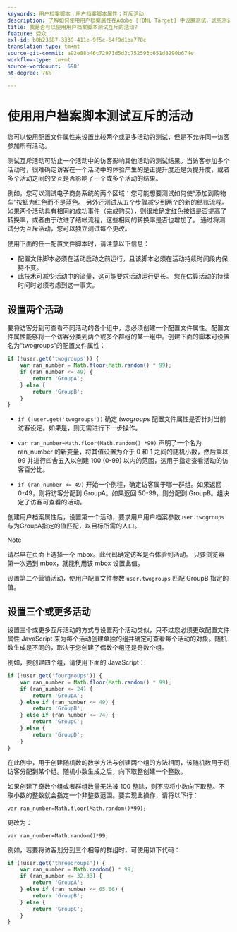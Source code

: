 ```yaml
---
keywords: 用户档案脚本；用户档案脚本属性；互斥活动
description: 了解如何使用用户档案属性在Adobe [!DNL Target] 中设置测试，这些测试比较多个活动，但不让相同的访客参与每个活动。
title: 我是否可以使用用户档案脚本测试互斥的活动?
feature: 受众
exl-id: b0b23887-3339-411e-9f5c-64f9d1ba778c
translation-type: tm+mt
source-git-commit: a92e88b46c72971d5d3c752593d651d8290b674e
workflow-type: tm+mt
source-wordcount: '698'
ht-degree: 76%

---
```


# 使用用户档案脚本测试互斥的活动

您可以使用配置文件属性来设置比较两个或更多活动的测试，但是不允许同一访客参加所有活动。

测试互斥活动可防止一个活动中的访客影响其他活动的测试结果。当访客参加多个活动时，很难确定访客在一个活动中的体验产生的是正提升度还是负提升度，或者多个活动之间的交互是否影响了一个或多个活动的结果。

例如，您可以测试电子商务系统的两个区域：您可能想要测试如何使“添加到购物车”按钮为红色而不是蓝色。 另外还测试从五个步骤减少到两个的新的结账流程。如果两个活动具有相同的成功事件（完成购买），则很难确定红色按钮是否提高了转换率，或者由于改进了结帐流程，这些相同的转换率是否也增加了。 通过将测试分为互斥活动，您可以独立测试每个更改。

使用下面的任一配置文件脚本时，请注意以下信息：

* 配置文件脚本必须在活动启动之前运行，且该脚本必须在活动持续时间段内保持不变。
* 此技术可减少活动中的流量，这可能要求活动运行更长。 您在估算活动的持续时间时必须考虑到这一事实。

## 设置两个活动

要将访客分到可查看不同活动的各个组中，您必须创建一个配置文件属性。配置文件属性能够将一个访客分类到两个或多个群组的某一组中。创建下面的脚本可设置名为“twogroups”的配置文件属性：

```javascript
if (!user.get('twogroups')) { 
    var ran_number = Math.floor(Math.random() * 99); 
    if (ran_number <= 49) { 
        return 'GroupA'; 
    } else { 
        return 'GroupB'; 
    } 
}
```

* `if (!user.get('twogroups'))` 确定 *twogroups* 配置文件属性是否针对当前访客设定。如果是，则无需进行下一步操作。

* `var ran_number=Math.floor(Math.random() *99)` 声明了一个名为 ran_number 的新变量，将其值设置为介于 0 和 1 之间的随机小数，然后乘以 99 并进行四舍五入以创建 100 (0-99) 以内的范围，这用于指定查看活动的访客百分比。

* `if (ran_number <= 49)` 开始一个例程，确定访客属于哪一群组。如果返回 0-49，则将访客分配到 GroupA。如果返回 50-99，则分配到 GroupB。组决定了访客可查看的活动。

创建用户档案属性后，设置第一个活动，要求用户用户档案参数`user.twogroups`与为GroupA指定的值匹配，以目标所需的人口。

>[!NOTE]
>
>请尽早在页面上选择一个 mbox。此代码确定访客是否体验到活动。 只要浏览器第一次遇到 mbox，就能利用该 mbox 设置此值。

设置第二个营销活动，使用户配置文件参数 `user.twogroups` 匹配 GroupB 指定的值。

## 设置三个或更多活动

设置三个或更多互斥活动的方式与设置两个活动类似，只不过您必须更改配置文件属性 JavaScript 来为每个活动创建单独的组并确定可查看每个活动的对象。随机数生成是不同的，取决于您创建了偶数个组还是奇数个组。

例如，要创建四个组，请使用下面的 JavaScript：

```javascript
if (!user.get('fourgroups')) { 
    var ran_number = Math.floor​(Math.random() * 99); 
    if (ran_number <= 24) { 
        return 'GroupA'; 
    } else if (ran_number <= 49) { 
        return 'GroupB'; 
    } else if (ran_number <= 74) { 
        return 'GroupC'; 
    } else { 
        return 'GroupD'; 
    } 
}
```

在此例中，用于创建随机数的数学方法与创建两个组的方法相同，该随机数用于将访客分配到某个组。随机小数生成之后，向下取整创建一个整数。

如果创建了奇数个组或者群组数量无法被 100 整除，则不应将小数向下取整。不取小数的整数就会指定一个非整数范围。要实现此操作，请将以下行：

`var ran_number=Math.floor(Math.random()*99);`

更改为：

`var ran_number=Math.random()*99;`

例如，若要将访客划分到三个相等的群组时，可使用如下代码：

```javascript
if (!user.get('threegroups')) { 
    var ran_number = Math.random() * 99; 
    if (ran_number <= 32.33) { 
        return 'GroupA'; 
    } else if (ran_number <= 65.66) { 
        return 'GroupB'; 
    } else { 
        return 'GroupC'; 
    } 
}
```
